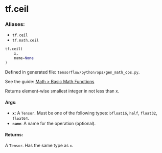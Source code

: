 <div itemscope itemtype="http://developers.google.com/ReferenceObject">
<meta itemprop="name" content="tf.ceil" />
</div>

# tf.ceil

### Aliases:

* `tf.ceil`
* `tf.math.ceil`

``` python
tf.ceil(
    x,
    name=None
)
```



Defined in generated file: `tensorflow/python/ops/gen_math_ops.py`.

See the guide: [Math > Basic Math Functions](../../../api_guides/python/math_ops.md#Basic_Math_Functions)

Returns element-wise smallest integer in not less than x.

#### Args:

* <b>`x`</b>: A `Tensor`. Must be one of the following types: `bfloat16`, `half`, `float32`, `float64`.
* <b>`name`</b>: A name for the operation (optional).


#### Returns:

A `Tensor`. Has the same type as `x`.